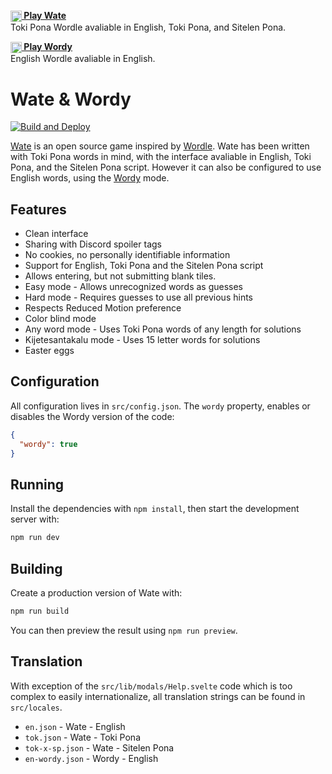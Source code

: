 **[<img src="static/icon-tok.png" width="18" align="center"> Play Wate][wate]**  
Toki Pona Wordle avaliable in English, Toki Pona, and Sitelen Pona.

**[<img src="static/icon-en.png" width="18" align="center"> Play Wordy][wordle]**  
English Wordle avaliable in English.

# Wate & Wordy

[![Build and Deploy](https://github.com/maciej-irl/wate/actions/workflows/build-and-deploy.yml/badge.svg)](https://github.com/maciej-irl/wate/actions/workflows/build-and-deploy.yml)

[Wate][wate] is an open source game inspired by [Wordle][wordle]. Wate has been
written with Toki Pona words in mind, with the interface avaliable in English,
Toki Pona, and the Sitelen Pona script. However it can also be configured to use
English words, using the [Wordy][wordy] mode.

[wordle]: https://wate.maciej.ie
[wate]: https://wate.maciej.ie
[wordy]: https://wordy.maciej.ie

## Features

- Clean interface
- Sharing with Discord spoiler tags
- No cookies, no personally identifiable information
- Support for English, Toki Pona and the Sitelen Pona script
- Allows entering, but not submitting blank tiles.
- Easy mode - Allows unrecognized words as guesses
- Hard mode - Requires guesses to use all previous hints
- Respects Reduced Motion preference
- Color blind mode
- Any word mode - Uses Toki Pona words of any length for solutions
- Kijetesantakalu mode - Uses 15 letter words for solutions
- Easter eggs

## Configuration

All configuration lives in `src/config.json`.
The `wordy` property, enables or disables the Wordy version of the
code:

```json
{
  "wordy": true
}
```

## Running

Install the dependencies with `npm install`, then start the development server
with:

```sh
npm run dev
```

## Building

Create a production version of Wate with:

```sh
npm run build
```

You can then preview the result using `npm run preview`.

## Translation

With exception of the `src/lib/modals/Help.svelte` code which is too complex
to easily internationalize, all translation strings can be found in
`src/locales`.

- `en.json` - Wate - English
- `tok.json` - Wate - Toki Pona
- `tok-x-sp.json` - Wate - Sitelen Pona
- `en-wordy.json` - Wordy - English
